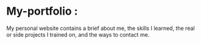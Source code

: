 # My-portfolio : 

My personal website contains a brief about me, the skills I learned, the real or side projects I trained on, and the ways to contact me.
